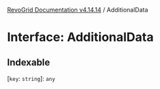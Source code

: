 [RevoGrid Documentation v4.14.14](README.md) / AdditionalData

# Interface: AdditionalData

## Indexable

 \[`key`: `string`\]: `any`
